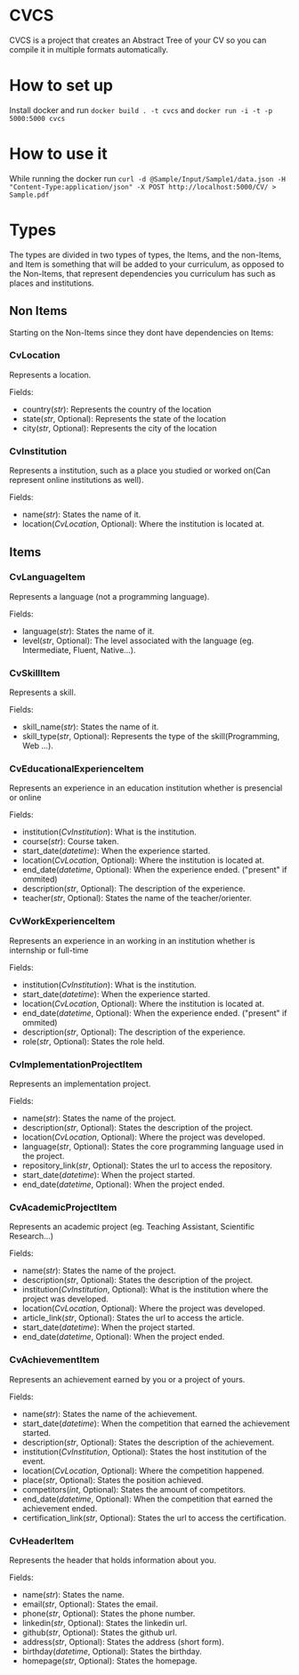 # CVCS
CVCS is a project that creates an Abstract Tree of your CV so you can compile it in multiple formats automatically.
# How to set up
Install docker and run `docker build . -t cvcs` and `docker run -i -t -p 5000:5000 cvcs`
# How to use it
While running the docker run `curl -d @Sample/Input/Sample1/data.json -H "Content-Type:application/json" -X POST http://localhost:5000/CV/ > Sample.pdf` 
# Types
The types are divided in two types of types, the Items, and the non-Items, and Item is something that will be added to your curriculum, as opposed to the Non-Items, that represent dependencies you curriculum has such as places and institutions.
## Non Items
Starting on the Non-Items since they dont have dependencies on Items:
### CvLocation
Represents a location.

Fields:
* country(_str_): Represents the country of the location
* state(_str_, Optional): Represents the state of the location
* city(_str_, Optional): Represents the city of the location

### CvInstitution
Represents a institution, such as a place you studied or worked on(Can represent online institutions as well).

Fields:
* name(_str_): States the name of it.
* location(_CvLocation_, Optional): Where the institution is located at.

## Items
### CvLanguageItem
Represents a language (not a programming language).

Fields:
* language(_str_): States the name of it.
* level(_str_, Optional): The level associated with the language (eg. Intermediate, Fluent, Native...).

### CvSkillItem
Represents a skill.

Fields:
* skill_name(_str_): States the name of it.
* skill_type(_str_, Optional): Represents the type of the skill(Programming, Web ...).

### CvEducationalExperienceItem
Represents an experience in an education institution whether is presencial or online

Fields:
* institution(_CvInstitution_): What is the institution.
* course(_str_): Course taken.
* start_date(_datetime_): When the experience started.
* location(_CvLocation_, Optional): Where the institution is located at.
* end_date(_datetime_, Optional): When the experience ended. ("present" if ommited)
* description(_str_, Optional): The description of the experience.
* teacher(_str_, Optional): States the name of the teacher/orienter.

### CvWorkExperienceItem
Represents an experience in an working in an institution whether is internship or full-time

Fields:
* institution(_CvInstitution_): What is the institution.
* start_date(_datetime_): When the experience started.
* location(_CvLocation_, Optional): Where the institution is located at.
* end_date(_datetime_, Optional): When the experience ended. ("present" if ommited)
* description(_str_, Optional): The description of the experience.
* role(_str_, Optional): States the role held.

### CvImplementationProjectItem
Represents an implementation project.

Fields:
* name(_str_): States the name of the project.
* description(_str_, Optional): States the description of the project.
* location(_CvLocation_, Optional): Where the project was developed.
* language(_str_, Optional): States the core programming language used in the project.
* repository_link(_str_, Optional): States the url to access the repository.
* start_date(_datetime_): When the project started.
* end_date(_datetime_, Optional): When the project ended.

### CvAcademicProjectItem
Represents an academic project (eg. Teaching Assistant, Scientific Research...)

Fields:
* name(_str_): States the name of the project.
* description(_str_, Optional): States the description of the project.
* institution(_CvInstitution_, Optional): What is the institution where the project was developed.
* location(_CvLocation_, Optional): Where the project was developed.
* article_link(_str_, Optional): States the url to access the article.
* start_date(_datetime_): When the project started.
* end_date(_datetime_, Optional): When the project ended.

### CvAchievementItem
Represents an achievement earned by you or a project of yours.

Fields:
* name(_str_): States the name of the achievement.
* start_date(_datetime_): When the competition that earned the achievement started.
* description(_str_, Optional): States the description of the achievement.
* institution(_CvInstitution_, Optional): States the host institution of the event.
* location(_CvLocation_, Optional): Where the competition happened.
* place(_str_, Optional): States the position achieved.
* competitors(_int_, Optional): States the amount of competitors.
* end_date(_datetime_, Optional): When the competition that earned the achievement ended.
* certification_link(_str_, Optional): States the url to access the certification.

### CvHeaderItem
Represents the header that holds information about you.

Fields:
* name(_str_): States the name.
* email(_str_, Optional): States the email.
* phone(_str_, Optional): States the phone number.
* linkedin(_str_, Optional): States the linkedin url.
* github(_str_, Optional): States the github url.
* address(_str_, Optional): States the address (short form).
* birthday(_datetime_, Optional): States the birthday.
* homepage(_str_, Optional): States the homepage.
